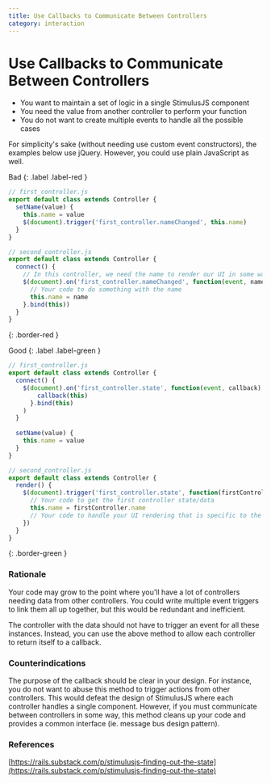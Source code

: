 ```yaml
---
title: Use Callbacks to Communicate Between Controllers
category: interaction
---
```


# Use Callbacks to Communicate Between Controllers

<!-- #### by @geetfun {% avatar geetfun size=24 %} -->
<!-- {: .fs-3 } -->

- You want to maintain a set of logic in a single StimulusJS component
- You need the value from another controller to perform your function
- You do not want to create multiple events to handle all the possible cases

For simplicity's sake (without needing use custom event constructors), the examples below use jQuery. However, you could use plain JavaScript as well.

Bad
{: .label .label-red }

```js
// first_controller.js
export default class extends Controller {
  setName(value) {
    this.name = value
    $(document).trigger('first_controller.nameChanged', this.name)
  }
}

// second_controller.js
export default class extends Controller {
  connect() {
    // In this controller, we need the name to render our UI in some way
    $(document).on('first_controller.nameChanged', function(event, name) {
      // Your code to do something with the name
      this.name = name
    }.bind(this))
  }
}
```
{: .border-red }

Good
{: .label .label-green }

```js
// first_controller.js
export default class extends Controller {
  connect() {
    $(document).on('first_controller.state', function(event, callback) {
        callback(this)
      }.bind(this)
    )
  }
  
  setName(value) {
    this.name = value
  }
}

// second_controller.js
export default class extends Controller {
  render() {
    $(document).trigger('first_controller.state', function(firstController) {
      // Your code to get the first controller state/data
      this.name = firstController.name
      // Your code to handle your UI rendering that is specific to the second controller
    })
  }
}
```
{: .border-green }

### Rationale
Your code may grow to the point where you'll have a lot of controllers needing data from other controllers. You could write multiple event triggers to link them all up together, but this would be redundant and inefficient.

The controller with the data should not have to trigger an event for all these instances. Instead, you can use the above method to allow each controller to return itself to a callback. 

### Counterindications
The purpose of the callback should be clear in your design. For instance, you do not want to abuse this method to trigger actions from other controllers. This would defeat the design of StimulusJS where each controller handles a single component. However, if you must communicate between controllers in some way, this method cleans up your code and provides a common interface (ie. message bus design pattern).

### References
[https://rails.substack.com/p/stimulusjs-finding-out-the-state](https://rails.substack.com/p/stimulusjs-finding-out-the-state)
